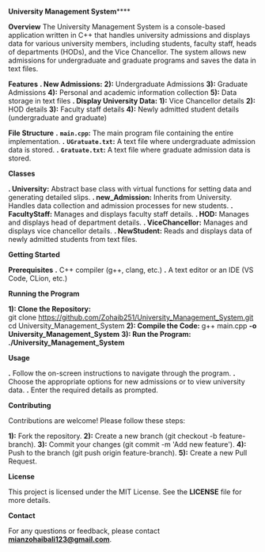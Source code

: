****University Management System********

****Overview****
The University Management System is a console-based application written in C++ that handles university admissions and displays data for various university members, including students, faculty staff, heads of departments (HODs), and the Vice Chancellor. The system allows new admissions for undergraduate and graduate programs and saves the data in text files.

****Features****
 **. New Admissions:**
  **2):** Undergraduate Admissions
  **3):** Graduate Admissions
  **4):** Personal and academic information collection
  **5):** Data storage in text files
 **. Display University Data:**
  **1):** Vice Chancellor details
  **2):** HOD details
  **3):** Faculty staff details
  **4):** Newly admitted student details (undergraduate and graduate)

****File Structure****
  **.** **`main.cpp`:** The main program file containing the entire implementation.
  **.** **`UGratuate.txt`:** A text file where undergraduate admission data is stored.
  **.** **`Gratuate.txt`:** A text file where graduate admission data is stored.


****Classes****

  **. University:** Abstract base class with virtual functions for setting data and generating detailed slips.
  **. new_Admission:** Inherits from University. Handles data collection and admission processes for new students.
  **. FacultyStaff:** Manages and displays faculty staff details.
  **. HOD:** Manages and displays head of department details.
  **. ViceChancellor:** Manages and displays vice chancellor details.
  **. NewStudent:** Reads and displays data of newly admitted students from text files.


****Getting Started****

**Prerequisites**
  **.** C++ compiler (g++, clang, etc.)
  **.** A text editor or an IDE (VS Code, CLion, etc.)
  
****Running the Program****

  **1): Clone the Repository:**  
          git clone https://github.com/Zohaib251/University_Management_System.git
          cd University_Management_System
    **2): Compile the Code:**
          g++ main.cpp **-o University_Management_System**
      **3): Run the Program:**
          **./University_Management_System**

          
****Usage****

**.** Follow the on-screen instructions to navigate through the program.
**.** Choose the appropriate options for new admissions or to view university data.
**.** Enter the required details as prompted.


****Contributing****

Contributions are welcome! Please follow these steps:

**1):** Fork the repository.
**2):** Create a new branch (git checkout -b feature-branch).
**3):** Commit your changes (git commit -m 'Add new feature').
**4):** Push to the branch (git push origin feature-branch).
**5):** Create a new Pull Request.


****License****

This project is licensed under the MIT License. See the **LICENSE** file for more details.

****Contact****

For any questions or feedback, please contact **mianzohaibali123@gmail.com**.
